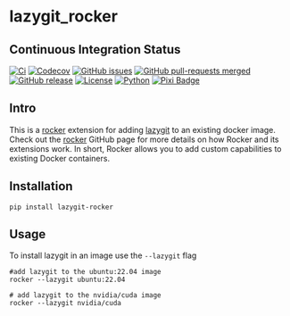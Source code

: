 # lazygit_rocker

## Continuous Integration Status

[![Ci](https://github.com/blooop/lazygit_rocker/actions/workflows/ci.yml/badge.svg?branch=main)](https://github.com/blooop/lazygit_rocker/actions/workflows/ci.yml?query=branch%3Amain)
[![Codecov](https://codecov.io/gh/blooop/lazygit_rocker/branch/main/graph/badge.svg?token=Y212GW1PG6)](https://codecov.io/gh/blooop/lazygit_rocker)
[![GitHub issues](https://img.shields.io/github/issues/blooop/lazygit_rocker.svg)](https://GitHub.com/blooop/lazygit_rocker/issues/)
[![GitHub pull-requests merged](https://badgen.net/github/merged-prs/blooop/lazygit_rocker)](https://github.com/blooop/lazygit_rocker/pulls?q=is%3Amerged)
[![GitHub release](https://img.shields.io/github/release/blooop/lazygit_rocker.svg)](https://GitHub.com/blooop/lazygit_rocker/releases/)
[![License](https://img.shields.io/github/license/blooop/lazygit_rocker)](https://opensource.org/license/mit/)
[![Python](https://img.shields.io/badge/python-3.9%20%7C%203.10%20%7C%203.11%20%7C%203.12%20%7C%203.13-blue)](https://www.python.org/downloads/)
[![Pixi Badge](https://img.shields.io/endpoint?url=https://raw.githubusercontent.com/prefix-dev/pixi/main/assets/badge/v0.json)](https://pixi.sh)


## Intro

This is a [rocker](https://github.com/tfoote/rocker) extension for adding [lazygit](https://github.com/jesseduffield/lazygit) to an existing docker image.  Check out the [rocker](https://github.com/osrf/rocker) GitHub page for more details on how Rocker and its extensions work. In short, Rocker allows you to add custom capabilities to existing Docker containers.

## Installation

```
pip install lazygit-rocker
```

## Usage

To install lazygit in an image use the `--lazygit` flag

```
#add lazygit to the ubuntu:22.04 image
rocker --lazygit ubuntu:22.04

# add lazygit to the nvidia/cuda image
rocker --lazygit nvidia/cuda
```

